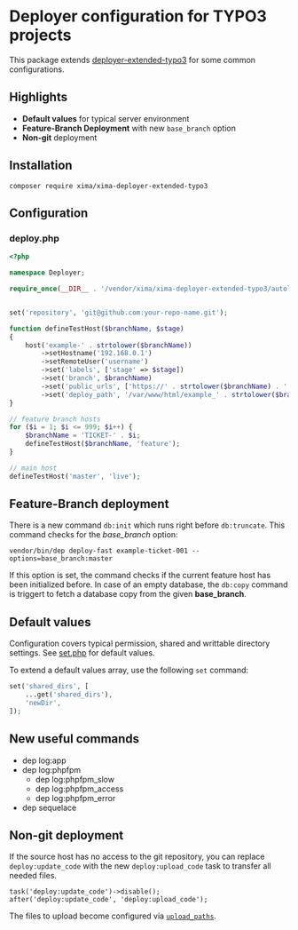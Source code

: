# Deployer configuration for TYPO3 projects

This package extends [deployer-extended-typo3](https://github.com/sourcebroker/deployer-extended-typo3) for some common configurations.

## Highlights

* **Default values** for typical server environment
* **Feature-Branch Deployment** with new `base_branch` option
* **Non-git** deployment

## Installation

```
composer require xima/xima-deployer-extended-typo3
```

## Configuration

### deploy.php

```php
<?php

namespace Deployer;

require_once(__DIR__ . '/vendor/xima/xima-deployer-extended-typo3/autoload.php');


set('repository', 'git@github.com:your-repo-name.git');

function defineTestHost($branchName, $stage)
{
    host('example-' . strtolower($branchName))
        ->setHostname('192.168.0.1')
        ->setRemoteUser('username')
        ->set('labels', ['stage' => $stage])
        ->set('branch', $branchName)
        ->set('public_urls', ['https://' . strtolower($branchName) . '.example.com'])
        ->set('deploy_path', '/var/www/html/example_' . strtolower($branchName));
}

// feature branch hosts
for ($i = 1; $i <= 999; $i++) {
    $branchName = 'TICKET-' . $i;
    defineTestHost($branchName, 'feature');
}

// main host
defineTestHost('master', 'live');
```

## Feature-Branch deployment

There is a new command ```db:init``` which runs right before ```db:truncate```. This command checks for the *base_branch* option:

```
vendor/bin/dep deploy-fast example-ticket-001 --options=base_branch:master
```

If this option is set, the command checks if the current feature host has been initialized before. In case of an empty database, the `db:copy` command is triggert to fetch a database copy from the given **base_branch**.

## Default values

Configuration covers typical permission, shared and writtable directory settings. See [set.php](https://github.com/xima-media/xima-deployer-extended-typo3/blob/main/set.php) for default values.

To extend a default values array, use the following `set` command:

```php
set('shared_dirs', [
	...get('shared_dirs'),
	'newDir',
]);
```

## New useful commands

* dep log:app
* dep log:phpfpm
	* dep log:phpfpm_slow
	* dep log:phpfpm_access
	* dep log:phpfpm_error
* dep sequelace

## Non-git deployment

If the source host has no access to the git repository, you can replace `deploy:update_code` with the new `deploy:upload_code` task to transfer all needed files.

```
task('deploy:update_code')->disable();
after('deploy:update_code', 'deploy:upload_code');
```

The files to upload become configured via [`upload_paths`](https://github.com/xima-media/xima-deployer-extended-typo3/blob/main/set.php#L61).
